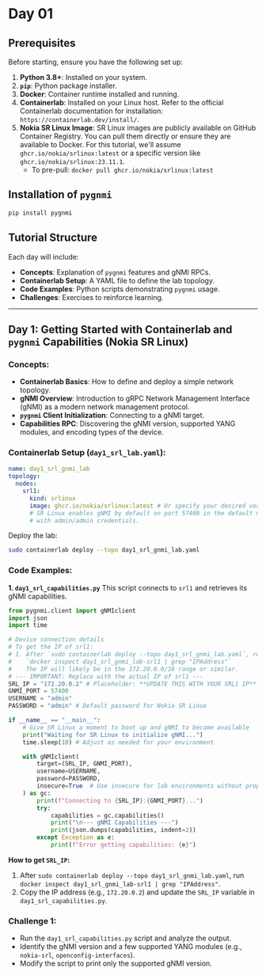 # Day 01

## Prerequisites

Before starting, ensure you have the following set up:

1.  **Python 3.8+**: Installed on your system.
2.  **`pip`**: Python package installer.
3.  **Docker**: Container runtime installed and running.
4.  **Containerlab**: Installed on your Linux host. Refer to the official Containerlab documentation for installation: `https://containerlab.dev/install/`.
5.  **Nokia SR Linux Image**: SR Linux images are publicly available on GitHub Container Registry. You can pull them directly or ensure they are available to Docker. For this tutorial, we'll assume `ghcr.io/nokia/srlinux:latest` or a specific version like `ghcr.io/nokia/srlinux:23.11.1`.
      * To pre-pull: `docker pull ghcr.io/nokia/srlinux:latest`

## Installation of `pygnmi`

```bash
pip install pygnmi
```

## Tutorial Structure

Each day will include:

  * **Concepts**: Explanation of `pygnmi` features and gNMI RPCs.
  * **Containerlab Setup**: A YAML file to define the lab topology.
  * **Code Examples**: Python scripts demonstrating `pygnmi` usage.
  * **Challenges**: Exercises to reinforce learning.

-----

## Day 1: Getting Started with Containerlab and `pygnmi` Capabilities (Nokia SR Linux)

### Concepts:

  * **Containerlab Basics**: How to define and deploy a simple network topology.
  * **gNMI Overview**: Introduction to gRPC Network Management Interface (gNMI) as a modern network management protocol.
  * **`pygnmi` Client Initialization**: Connecting to a gNMI target.
  * **Capabilities RPC**: Discovering the gNMI version, supported YANG modules, and encoding types of the device.

### Containerlab Setup (`day1_srl_lab.yaml`):

```yaml
name: day1_srl_gnmi_lab
topology:
  nodes:
    srl1:
      kind: srlinux
      image: ghcr.io/nokia/srlinux:latest # Or specify your desired version, e.g., :23.11.1
      # SR Linux enables gNMI by default on port 57400 in the default network instance
      # with admin/admin credentials.
```

Deploy the lab:

```bash
sudo containerlab deploy --topo day1_srl_gnmi_lab.yaml
```

### Code Examples:

**1. `day1_srl_capabilities.py`**
This script connects to `srl1` and retrieves its gNMI capabilities.

```python
from pygnmi.client import gNMIclient
import json
import time

# Device connection details
# To get the IP of srl1:
# 1. After `sudo containerlab deploy --topo day1_srl_gnmi_lab.yaml`, run:
#    `docker inspect day1_srl_gnmi_lab-srl1 | grep "IPAddress"`
#    The IP will likely be in the 172.20.0.0/16 range or similar.
# --- IMPORTANT: Replace with the actual IP of srl1 ---
SRL_IP = "172.20.0.2" # Placeholder: **UPDATE THIS WITH YOUR SRL1 IP**
GNMI_PORT = 57400
USERNAME = "admin"
PASSWORD = "admin" # Default password for Nokia SR Linux

if __name__ == "__main__":
    # Give SR Linux a moment to boot up and gNMI to become available
    print("Waiting for SR Linux to initialize gNMI...")
    time.sleep(10) # Adjust as needed for your environment

    with gNMIclient(
        target=(SRL_IP, GNMI_PORT),
        username=USERNAME,
        password=PASSWORD,
        insecure=True  # Use insecure for lab environments without proper TLS setup
    ) as gc:
        print(f"Connecting to {SRL_IP}:{GNMI_PORT}...")
        try:
            capabilities = gc.capabilities()
            print("\n--- gNMI Capabilities ---")
            print(json.dumps(capabilities, indent=2))
        except Exception as e:
            print(f"Error getting capabilities: {e}")

```

**How to get `SRL_IP`:**

1.  After `sudo containerlab deploy --topo day1_srl_gnmi_lab.yaml`, run `docker inspect day1_srl_gnmi_lab-srl1 | grep "IPAddress"`.
2.  Copy the IP address (e.g., `172.20.0.2`) and update the `SRL_IP` variable in `day1_srl_capabilities.py`.

### Challenge 1:

  * Run the `day1_srl_capabilities.py` script and analyze the output.
  * Identify the gNMI version and a few supported YANG modules (e.g., `nokia-srl`, `openconfig-interfaces`).
  * Modify the script to print only the supported gNMI version.

